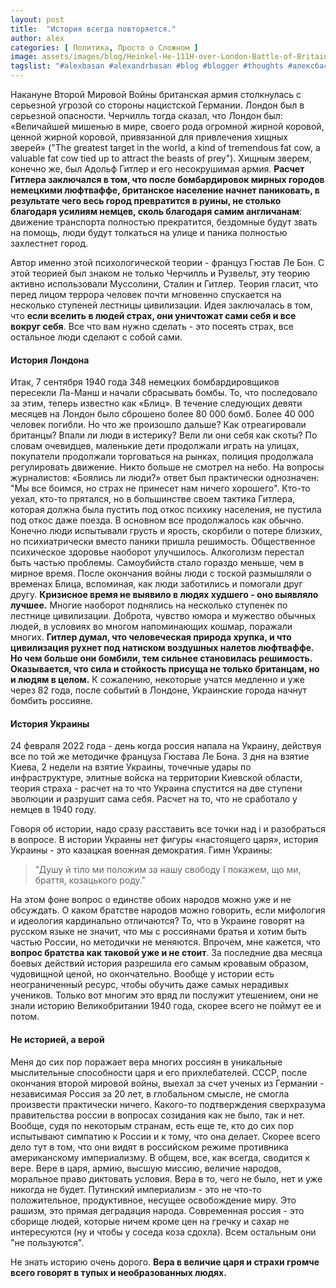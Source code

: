 ```yaml
---
layout: post
title:  "История всегда повторяется."
author: alex
categories: [ Политика, Просто о Сложном ]
image: assets/images/blog/Heinkel-He-111H-over-London-Battle-of-Britain-01.jpeg
tagslist: "#alexbasan #alexandrbasan #blog #blogger #thoughts #алексбасан #александрбасан #блог #блоггер #простоосложном #какработаетмир #какустроенмир #простоосложном #теориямира #теория #политика #явнеполитики #россия #украина #война"
---
```


Накануне Второй Мировой Войны британская армия столкнулась с серьезной угрозой со стороны нацистской Германии. Лондон был в серьезной опасности. Черчилль тогда сказал, что Лондон был: «Величайшей мишенью в мире, своего рода огромной жирной коровой, ценной жирной коровой, привязанной для привлечения хищных зверей» ("The greatest target in the world, a kind of tremendous fat cow, a valuable fat cow tied up to attract the beasts of prey"). Хищным зверем, конечно же, был Адольф Гитлер и его несокрушимая армия. **Расчет Гитлера заключался в том, что после бомбардировок мирных городов немецкими люфтваффе, британское население начнет паниковать, в результате чего весь город превратится в руины, не столько благодаря усилиям немцев, сколь благодаря самим англичанам**: движение транспорта полностью прекратится, бездомные будут звать на помощь, люди будут толкаться на улице и паника полностью захлестнет город.

Автор именно этой психологической теории - француз Гюстав Ле Бон. С этой теорией был знаком не только Черчилль и Рузвельт, эту теорию активно использовали Муссолини, Сталин и Гитлер. Теория гласит, что перед лицом террора человек почти мгновенно спускается на несколько ступеней лестницы цивилизации. Идея заключалась в том, что **если вселить в людей страх, они уничтожат сами себя и все вокруг себя**. Все что вам нужно сделать - это посеять страх, все остальное люди сделают с собой сами. 

#### История Лондона

Итак, 7 сентября 1940 года 348 немецких бомбардировщиков пересекли Ла-Манш и начали сбрасывать бомбы. То, что последовало за этим, теперь известно как «Блиц». В течение следующих девяти месяцев на Лондон было сброшено более 80 000 бомб. Более 40 000 человек погибли. Но что же произошло дальше? Как отреагировали британцы? Впали ли люди в истерику? Вели ли они себя как скоты? По словам очевидцев, маленькие дети продолжали играть на улицах, покупатели продолжали торговаться на рынках, полиция продолжала регулировать движение. Никто больше не смотрел на небо. На вопросы журналистов: «Боялись ли люди?» ответ был практически однозначен: "Мы все боимся, но страх не принесет нам ничего хорошего". Кто-то уехал, кто-то прятался, но в большинстве своем тактика Гитлера, которая должна была пустить под откос психику населения, не пустила под откос даже поезда. В основном все продолжалось как обычно. Конечно люди испытывали грусть и ярость, скорбили о потере близких, но психиатрически вместо паники пришла решимость. Общественное психическое здоровье наоборот улучшилось. Алкоголизм перестал быть частью проблемы. Самоубийств стало гораздо меньше, чем в мирное время. После окончания войны люди с тоской размышляли о временах Блица, вспоминая, как люди заботились и помогали друг другу. **Кризисное время не выявило в людях худшего - оно выявляло лучшее.** Многие наоборот поднялись на несколько ступенек по лестнице цивилизации. Доброта, чувство юмора и мужество обычных людей, в условиях во многом напоминающих кошмар, поражали многих. **Гитлер думал, что человеческая природа хрупка, и что цивилизация рухнет под натиском воздушных налетов люфтваффе. Но чем больше они бомбили, тем сильнее становилась решимость. Оказывается, что сила и стойкость присуща не только британцам, но и людям в целом.** К сожалению, некоторые учатся медленно и уже через 82 года, после событий в Лондоне, Украинские города начнут бомбить россияне.

#### История Украины

24 февраля 2022 года - день когда россия напала на Украину, действуя все по той же методичке француза Гюстава Ле Бона. 3 дня на взятие Киева, 2 недели на взятие Украины, точечные удары по инфраструктуре, элитные войска на территории Киевской области, теория страха - расчет на то что Украина спустится на две ступени эволюции и разрушит сама себя. Расчет на то, что не сработало у немцев в 1940 году.

Говоря об истории, надо сразу расставить все точки над і и разобраться в вопросе. В истории Украины нет фигуры «настоящего царя», история Украины - это казацкая военная демократия. Гимн Украины:

> "Душу й тіло ми положим за нашу свободу
І покажем, що ми, браття, козацького роду."

На этом фоне вопрос о единстве обоих народов можно уже и не обсуждать. О каком братстве народов можно говорить, если мифология и идеология кардинально отличаются? То, что в Украине говорят на русском языке не значит, что мы с россиянами братья и хотим быть частью России, но методички не меняются. Впрочем, мне кажется, что **вопрос братства как таковой уже и не стоит**. За последние два месяца боевых действий история разрешила его самым кровавым образом, чудовищной ценой, но окончательно. Вообще у истории есть неограниченный ресурс, чтобы обучить даже самых нерадивых учеников. Только вот многим это вряд ли послужит утешением, они не знали историю Великобритании 1940 года, скорее всего не поймут ее и потом.

#### Не историей, а верой

Меня до сих пор поражает вера многих россиян в уникальные мыслительные способности царя и его прихлебателей. СССР, после окончания второй мировой войны, выехал за счет ученых из Германии - независимая Россия за 20 лет, в глобальном смысле, не смогла произвести практически ничего. Какого-то подтверждения сверхразума правительства россии в вопросах созидания как не было, так и нет. Вообще, судя по некоторым странам, есть еще те, кто до сих пор испытывают симпатию к России и к тому, что она делает. Скорее всего дело тут в том, что они видят в российском режиме противника американскому империализму. В общем, все, как всегда, сводится к вере. Вере в царя, армию, высшую миссию, величие народов, моральное право диктовать условия. Вера в то, чего не было, нет и уже никогда не будет. Путинский империализм - это не что-то положительное, продуктивное, несущее освобождение миру. Это рашизм, это прямая деградация народа. Современная россия - это сборище людей, которые ничем кроме цен на гречку и сахар не интересуются (ну и чтобы у соседа коза сдохла). Всем остальным они "не пользуются". 

Не знать историю очень дорого. **Вера в величие царя и страхи громче всего говорят в тупых и необразованных людях.** 